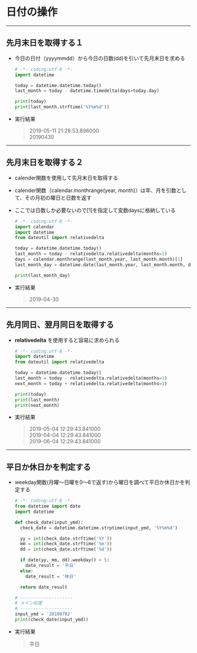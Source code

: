 # 日付の操作

***

## 先月末日を取得する１

* 今日の日付（yyyymmdd）から今日の日数(dd)を引いて先月末日を求める

  ```python
  # -*- coding:utf-8 -*-
  import datetime

  today = datetime.datetime.today()
  last_month = today - datetime.timedelta(days=today.day)

  print(today)
  print(last_month.strftime('%Y%m%d'))
  ```

* 実行結果

  > 2019-05-11 21:28:53.896000  
  > 20190430

***

## 先月末日を取得する２

* calender関数を使用して先月末日を取得する
* calender関数（calendar.monthrange(year, month)）は年、月を引数として、その月初の曜日と日数を返す
* ここでは日数しか必要ないので[1]を指定して変数daysに格納している

  ```python
  # -*- coding:utf-8 -*-
  import calendar
  import datetime
  from dateutil import relativedelta

  today = datetime.datetime.today()
  last_month = today - relativedelta.relativedelta(months=1)
  days = calendar.monthrange(last_month.year, last_month.month)[1]
  last_month_day = datetime.date(last_month.year, last_month.month, days)

  print(last_month_day)
  ```

* 実行結果

  > 2019-04-30

***

## 先月同日、翌月同日を取得する

* __relativedelta__ を使用すると容易に求められる

  ```python
  # -*- coding:utf-8 -*-
  import datetime
  from dateutil import relativedelta

  today = datetime.datetime.today()
  last_month = today - relativedelta.relativedelta(months=1)
  next_month = today + relativedelta.relativedelta(months=1)

  print(today)
  print(last_month)
  print(next_month)
  ```

* 実行結果

  > 2019-05-04 12:29:43.841000  
  2019-04-04 12:29:43.841000  
  2019-06-04 12:29:43.841000

***

## 平日か休日かを判定する

* weekday関数(月曜～日曜を0～6で返す)から曜日を調べて平日か休日かを判定する

  ```python
  # -*- coding:utf-8 -*-
  from datetime import date
  import datetime

  def check_date(input_ymd):
    check_date = datetime.datetime.strptime(input_ymd, '%Y%m%d')

    yy = int(check_date.strftime('%Y'))
    mm = int(check_date.strftime('%m'))
    dd = int(check_date.strftime('%d'))

    if date(yy, mm, dd).weekday() < 5:
      date_result = '平日'
    else:
      date_result = '休日'

    return date_result

  # --------------------
  # メイン処理
  # --------------------
  input_ymd = '20190702'
  print(check_date(input_ymd))
  ```

* 実行結果

  > 平日
